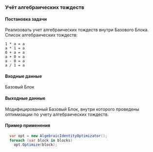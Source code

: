 ### Учёт алгебраических тождеств

#### Постановка задачи 
Реализовать учет алгебраических тождеств внутри Базового Блока.
Список алгебраических тождеств:
```
1 * a = a
a * 1 = a
0 + a = a
a + 0 = a
a - 0 = a
a / 1 = a
```

#### Входные данные
Базовый Блок

#### Выходные данные
Модифицированный Базовый Блок, внутри которого проведены оптимизации по учету алгебраических тождеств. 

#### Пример применения
```cs
  var opt = new AlgebraicIdentityOptimizator();
  foreach (var block in blocks)
  	opt.Optimize(block);
```